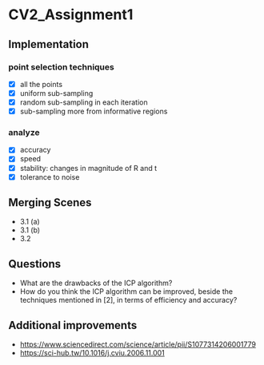 # CV2_Assignment1

## Implementation

### point selection techniques
- [x] all the points
- [x] uniform sub-sampling
- [x] random sub-sampling in each iteration
- [x] sub-sampling more from informative regions

### analyze
- [x] accuracy
- [x] speed
- [x] stability: changes in magnitude of R and t
- [x] tolerance to noise

## Merging Scenes

- 3.1 (a)
- 3.1 (b)
- 3.2

## Questions
- What are the drawbacks of the ICP algorithm?
- How do you think the ICP algorithm can be improved, beside the techniques mentioned in [2], in terms of efficiency and accuracy?

## Additional improvements

- https://www.sciencedirect.com/science/article/pii/S1077314206001779
- https://sci-hub.tw/10.1016/j.cviu.2006.11.001
